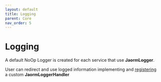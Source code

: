 ```yaml
---
layout: default
title: Logging
parent: Core
nav_order: 5
---
```


# Logging

A default NoOp Logger is created for each service that use **JaormLogger**.

User can redirect and use logged information implementing and [registering](https://docs.oracle.com/javase/tutorial/sound/SPI-intro.html) a custom **JaormLoggerHandler**
